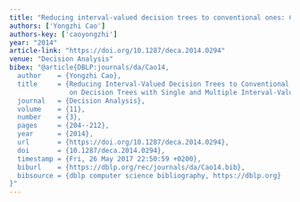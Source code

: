 ```yaml
---
title: "Reducing interval-valued decision trees to conventional ones: Comments on decision trees with single and multiple interval-valued objectives"
authors: ['Yongzhi Cao']
authors-key: ['caoyongzhi']
year: "2014"
article-link: "https://doi.org/10.1287/deca.2014.0294"
venue: "Decision Analysis"
bibex: "@article{DBLP:journals/da/Cao14,
  author    = {Yongzhi Cao},
  title     = {Reducing Interval-Valued Decision Trees to Conventional Ones: Comments
               on Decision Trees with Single and Multiple Interval-Valued Objectives},
  journal   = {Decision Analysis},
  volume    = {11},
  number    = {3},
  pages     = {204--212},
  year      = {2014},
  url       = {https://doi.org/10.1287/deca.2014.0294},
  doi       = {10.1287/deca.2014.0294},
  timestamp = {Fri, 26 May 2017 22:50:59 +0200},
  biburl    = {https://dblp.org/rec/journals/da/Cao14.bib},
  bibsource = {dblp computer science bibliography, https://dblp.org}
}"
---
```

